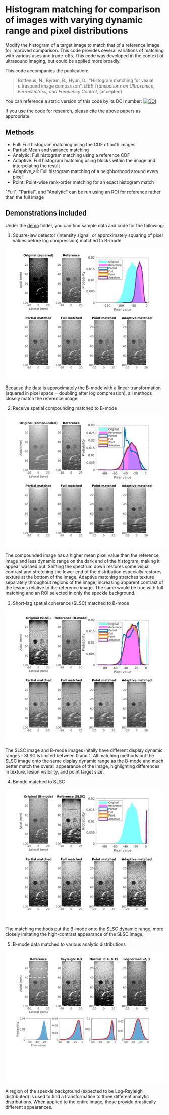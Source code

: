 # Histogram matching for comparison of images with varying dynamic range and pixel distributions
Modify the histogram of a target image to match that of a reference image for improved comparison. This code provides several variations of matching with various uses and trade-offs. This code was developed in the context of ultrasound imaging, but could be applied more broadly.

This code accompanies the publication:

> Bottenus, N.; Byram, B.; Hyun, D.; "Histogram matching for visual ultrasound image comparison". *IEEE Transactions on Ultrasonics, Ferroelectrics, and Frequency Control*, (accepted)

You can reference a static version of this code by its DOI number:
[![DOI](https://zenodo.org/badge/306767465.svg)](https://zenodo.org/badge/latestdoi/306767465)

If you use the code for research, please cite the above papers as appropriate.

## Methods

* Full: Full histogram matching using the CDF of both images
* Partial: Mean and variance matching
* Analytic: Full histogram matching using a reference CDF
* Adaptive: Full histogram matching using blocks within the image and interpolating the result
* Adaptive_all: Full histogram matching of a neighborhood around every pixel
* Point: Point-wise rank-order matching for an exact histogram match

"Full", "Partial", and "Analytic" can be run using an ROI for reference rather than the full image

## Demonstrations included

Under the [demo](demo) folder, you can find sample data and code for the following:

1. Square-law detector (intensity signal, or approximately squaring of pixel values before log compression) matched to B-mode

![Square](demo/demo_1.png)

Because the data is approximately the B-mode with a linear transformation (squared in pixel space = doubling after log compression), all methods closely match the reference image

2. Receive spatial compounding matched to B-mode

![Compounding](demo/demo_2.png)

The compounded image has a higher mean pixel value than the reference image and less dynamic range on the dark end of the histogram, making it appear washed out. Shifting the spectrum down restores some visual contrast and stretching the lower end of the distribution especially restores texture at the bottom of the image. Adaptive matching stretches texture separately throughout regions of the image, increasing apparent contrast of the lesions relative to the reference image. The same would be true with full matching and an ROI selected in only the speckle background.

3. Short-lag spatial coherence (SLSC) matched to B-mode

![SLSC to B-mode](demo/demo_3.png)

The SLSC image and B-mode images initally have different display dynamic ranges - SLSC is limited between 0 and 1. All matching methods put the SLSC image onto the same display dynamic range as the B-mode and much better match the overall appearance of the image, highlighting differences in texture, lesion visibility, and point target size.

4. Bmode matched to SLSC

![B-mode to SLSC](demo/demo_4.png)

The matching methods put the B-mode onto the SLSC dynamic range, more closely imitating the high-contrast appearance of the SLSC image.

5. B-mode data matched to various analytic distributions

![Analytic](demo/demo_5.png)

A region of the speckle background (expected to be Log-Rayleigh distributed) is used to find a transformation to three different analytic distributions. When applied to the entire image, these provide drastically different appearances.

